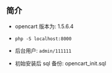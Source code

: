 ## 简介
* opencart 版本为: 1.5.6.4

* `php -S localhost:8000`

* 后台用户: `admin/111111`

* 初始安装后 sql 备份: opencart_init.sql
